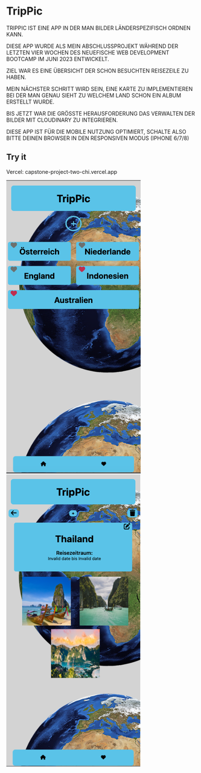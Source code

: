 # TripPic

TRIPPIC IST EINE APP IN DER MAN BILDER LÄNDERSPEZIFISCH ORDNEN KANN.

DIESE APP WURDE ALS MEIN ABSCHLUSSPROJEKT WÄHREND DER LETZTEN VIER WOCHEN DES NEUEFISCHE WEB DEVELOPMENT BOOTCAMP IM JUNI 2023 ENTWICKELT.

ZIEL WAR ES EINE ÜBERSICHT DER SCHON BESUCHTEN REISEZEILE ZU HABEN.

MEIN NÄCHSTER SCHRITT WIRD SEIN, EINE KARTE ZU IMPLEMENTIEREN BEI DER MAN GENAU SIEHT ZU WELCHEM LAND SCHON EIN ALBUM ERSTELLT WURDE.

BIS JETZT WAR DIE GRÖSSTE HERAUSFORDERUNG DAS VERWALTEN DER BILDER MIT CLOUDINARY ZU INTEGRIEREN.

DIESE APP IST FÜR DIE MOBILE NUTZUNG OPTIMIERT, SCHALTE ALSO BITTE DEINEN BROWSER IN DEN RESPONSIVEN MODUS (IPHONE 6/7/8)

## Try it

Vercel: capstone-project-two-chi.vercel.app

![App screenshot](/public/Screenshot%202023-09-06%20at%2011.13.59.png)
![App screenshot](/public/Screenshot%202023-09-08%20at%2015.01.07.png)
